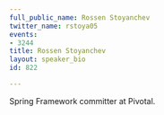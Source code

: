 ```yaml
---
full_public_name: Rossen Stoyanchev
twitter_name: rstoya05
events:
- 3244
title: Rossen Stoyanchev
layout: speaker_bio
id: 822

---
```

Spring Framework committer at Pivotal.